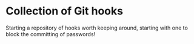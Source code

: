 # Collection of Git hooks

Starting a repository of hooks worth keeping around, starting with one to block the committing of passwords!